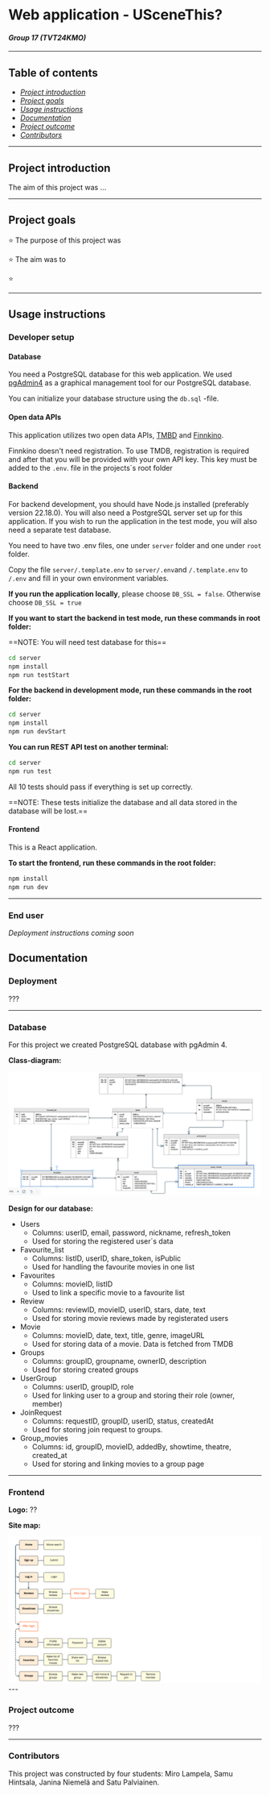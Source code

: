 # Web application - USceneThis? 
#### *Group 17 (TVT24KMO)*

---

## Table of contents

- [*Project introduction*](#project-introduction)
- [*Project goals*](#project-goals)
- [*Usage instructions*](#usage-instructions)
- [*Documentation*](#documentation)
- [*Project outcome*](#project-outcome)
- [*Contributors*](#contributors)

---

## Project introduction

The aim of this project was ...


---

## Project goals

 :star: The purpose of this project was

 :star: The aim was to

 :star: 

---

## Usage instructions

### Developer setup

#### Database

You need a PostgreSQL database for this web application. We used [pgAdmin4](https://www.pgadmin.org/download/) as a graphical management tool for our PostgreSQL database.

You can initialize your database structure using the `db.sql` -file.

#### Open data APIs

This application utilizes two open data APIs, [TMBD](https://www.themoviedb.org/signup) and [Finnkino](https://www.finnkino.fi/xml/).

Finnkino doesn't need registration. To use TMDB, registration is required and after that you will be provided with your own API key. This key must be added to the `.env`. file in the projects´s root folder

#### Backend

For backend development, you should have Node.js installed (preferably version 22.18.0). You will also need a PostgreSQL server set up for this application. If you wish to run the application in the test mode, you will also need a separate test database.

You need to have two .env files, one under `server` folder and one under `root` folder.

Copy the file `server/.template.env` to `server/.env`and `/.template.env` to `/.env` and fill in your own environment variables.

**If you run the application locally**, please choose `DB_SSL = false`. Otherwise choose `DB_SSL = true`

**If you want to start the backend in test mode, run these commands in root folder:**

==NOTE: You will need test database for this==

```sh
cd server
npm install
npm run testStart
```

**For the backend in development mode, run these commands in the root folder:**

```sh
cd server
npm install
npm run devStart
```

**You can run REST API test on another terminal:**

```sh
cd server
npm run test
```

All 10 tests should pass if everything is set up correctly.

==NOTE: These tests initialize the database and all data stored in the database will be lost.==

#### Frontend

This is a React application.

**To start the frontend, run these commands in the root folder:**
```sh
npm install
npm run dev
```

---

### End user

*Deployment instructions coming soon*

## Documentation

### Deployment

???

---
### Database

For this project we created PostgreSQL database with pgAdmin 4.

**Class-diagram:**

<img src="./documents/DBClassDiagram.png">

**Design for our database:**
- Users
    - Columns: userID, email, password, nickname, refresh_token
    - Used for storing the registered user´s data
- Favourite_list
    - Columns: listID, userID, share_token, isPublic
    - Used for handling the favourite movies in one list
- Favourites
    - Columns: movieID, listID
    - Used to link a specific movie to a favourite list
- Review
    - Columns: reviewID, movieID, userID, stars, date, text
    - Used for storing movie reviews made by registerated users
- Movie
    - Columns: movieID, date, text, title, genre, imageURL
    - Used for storing data of a movie. Data is fetched from TMDB
- Groups
    - Columns: groupID, groupname, ownerID, description
    - Used for storing created groups
- UserGroup
    - Columns: userID, groupID, role
    - Used for linking user to a group and storing their role (owner, member) 
- JoinRequest
    - Columns: requestID, groupID, userID, status, createdAt
    - Used for storing join request to groups.
- Group_movies
    - Columns: id, groupID, movieID, addedBy, showtime, theatre, created_at
    - Used for storing and linking movies to a group page

---
### Frontend

**Logo:** ??

**Site map:**

<img src="./documents/sitemap.png">
---

### Project outcome

???

---

### Contributors

This project was constructed by four students: Miro Lampela, Samu Hintsala, Janina Niemelä and Satu Palviainen. 
